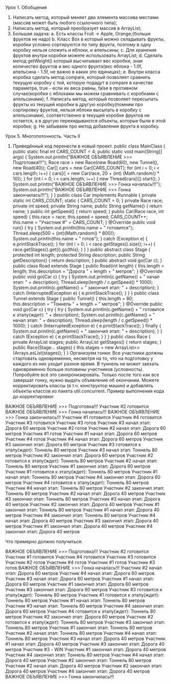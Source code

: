 Урок 1. Обобщения
1. Написать метод, который меняет два элемента массива местами.(массив может быть любого ссылочного типа);
2. Написать метод, который преобразует массив в ArrayList;
3. Большая задача:
   a. Есть классы Fruit -> Apple, Orange;(больше фруктов не надо)
   b. Класс Box в который можно складывать фрукты, коробки условно сортируются по типу фрукта, поэтому в одну коробку нельзя сложить и яблоки, и апельсины;
   c. Для хранения фруктов внутри коробки можете использовать ArrayList;
   d. Сделать метод getWeight() который высчитывает вес коробки, зная количество фруктов и вес одного фрукта(вес яблока - 1.0f, апельсина - 1.5f, не важно в каких это единицах);
   e. Внутри класса коробка сделать метод compare, который позволяет сравнить текущую коробку с той, которую подадут в compare в качестве параметра, true - если их веса равны, false в противном случае(коробки с яблоками мы можем сравнивать с коробками с апельсинами);
   f. Написать метод, который позволяет пересыпать фрукты из текущей коробки в другую коробку(помним про сортировку фруктов, нельзя яблоки высыпать в коробку с апельсинами), соответственно в текущей коробке фруктов не остается, а в другую перекидываются объекты, которые были в этой коробке;
   g. Не забываем про метод добавления фрукта в коробку.

Урок 5. Многопоточность. Часть II
1. Приведённый код перенести в новый проект.
   public class MainClass {
   public static final int CARS_COUNT = 4;
   public static void main(String[] args) {
   System.out.println("ВАЖНОЕ ОБЪЯВЛЕНИЕ >>> Подготовка!!!");
   Race race = new Race(new Road(60), new Tunnel(), new Road(40));
   Car[] cars = new Car[CARS_COUNT];
   for (int i = 0; i < cars.length; i++) {
   cars[i] = new Car(race, 20 + (int) (Math.random() * 10));
   }
   for (int i = 0; i < cars.length; i++) {
   new Thread(cars[i]).start();
   }
   System.out.println("ВАЖНОЕ ОБЪЯВЛЕНИЕ >>> Гонка началась!!!");
   System.out.println("ВАЖНОЕ ОБЪЯВЛЕНИЕ >>> Гонка закончилась!!!");
   }
   }
   public class Car implements Runnable {
   private static int CARS_COUNT;
   static {
   CARS_COUNT = 0;
   }
   private Race race;
   private int speed;
   private String name;
   public String getName() {
   return name;
   }
   public int getSpeed() {
   return speed;
   }
   public Car(Race race, int speed) {
   this.race = race;
   this.speed = speed;
   CARS_COUNT++;
   this.name = "Участник #" + CARS_COUNT;
   }
   @Override
   public void run() {
   try {
   System.out.println(this.name + " готовится");
   Thread.sleep(500 + (int)(Math.random() * 800));
   System.out.println(this.name + " готов");
   } catch (Exception e) {
   e.printStackTrace();
   }
   for (int i = 0; i < race.getStages().size(); i++) {
   race.getStages().get(i).go(this);
   }
   }
   }
   public abstract class Stage {
   protected int length;
   protected String description;
   public String getDescription() {
   return description;
   }
   public abstract void go(Car c);
   }
   public class Road extends Stage {
   public Road(int length) {
   this.length = length;
   this.description = "Дорога " + length + " метров";
   }
   @Override
   public void go(Car c) {
   try {
   System.out.println(c.getName() + " начал этап: " + description);
   Thread.sleep(length / c.getSpeed() * 1000);
   System.out.println(c.getName() + " закончил этап: " + description);
   } catch (InterruptedException e) {
   e.printStackTrace();
   }
   }
   }
   public class Tunnel extends Stage {
   public Tunnel() {
   this.length = 80;
   this.description = "Тоннель " + length + " метров";
   }
   @Override
   public void go(Car c) {
   try {
   try {
   System.out.println(c.getName() + " готовится к этапу(ждет): " + description);
   System.out.println(c.getName() + " начал этап: " + description);
   Thread.sleep(length / c.getSpeed() * 1000);
   } catch (InterruptedException e) {
   e.printStackTrace();
   } finally {
   System.out.println(c.getName() + " закончил этап: " + description);
   }
   } catch (Exception e) {
   e.printStackTrace();
   }
   }
   }
   public class Race {
   private ArrayList<Stage> stages;
   public ArrayList<Stage> getStages() { return stages; }
   public Race(Stage... stages) {
   this.stages = new ArrayList<>(Arrays.asList(stages));
   }
   }
   Организуем гонки:
   Все участники должны стартовать одновременно, несмотря на то, что на подготовку у каждого из них уходит разное время.
   В туннель не может заехать одновременно больше половины участников (условность).
   Попробуйте всё это синхронизировать.
   Только после того как все завершат гонку, нужно выдать объявление об окончании.
   Можете корректировать классы (в т.ч. конструктор машин) и добавлять объекты классов из пакета util.concurrent.
   Пример выполнения кода до корректировки:

ВАЖНОЕ ОБЪЯВЛЕНИЕ >>> Подготовка!!!
Участник #2 готовится
ВАЖНОЕ ОБЪЯВЛЕНИЕ >>> Гонка началась!!!
ВАЖНОЕ ОБЪЯВЛЕНИЕ >>> Гонка закончилась!!!
Участник #1 готовится
Участник #4 готовится
Участник #3 готовится
Участник #3 готов
Участник #3 начал этап: Дорога 60 метров
Участник #2 готов
Участник #2 начал этап: Дорога 60 метров
Участник #1 готов
Участник #1 начал этап: Дорога 60 метров
Участник #4 готов
Участник #4 начал этап: Дорога 60 метров
Участник #3 закончил этап: Дорога 60 метров
Участник #3 готовится к этапу(ждет): Тоннель 80 метров
Участник #3 начал этап: Тоннель 80 метров
Участник #2 закончил этап: Дорога 60 метров
Участник #2 готовится к этапу(ждет): Тоннель 80 метров
Участник #2 начал этап: Тоннель 80 метров
Участник #1 закончил этап: Дорога 60 метров
Участник #1 готовится к этапу(ждет): Тоннель 80 метров
Участник #1 начал этап: Тоннель 80 метров
Участник #4 закончил этап: Дорога 60 метров
Участник #4 готовится к этапу(ждет): Тоннель 80 метров
Участник #4 начал этап: Тоннель 80 метров
Участник #2 закончил этап: Тоннель 80 метров
Участник #2 начал этап: Дорога 40 метров
Участник #3 закончил этап: Тоннель 80 метров
Участник #3 начал этап: Дорога 40 метров
Участник #2 закончил этап: Дорога 40 метров
Участник #1 закончил этап: Тоннель 80 метров
Участник #1 начал этап: Дорога 40 метров
Участник #4 закончил этап: Тоннель 80 метров
Участник #4 начал этап: Дорога 40 метров
Участник #3 закончил этап: Дорога 40 метров
Участник #1 закончил этап: Дорога 40 метров
Участник #4 закончил этап: Дорога 40 метров

Что примерно должно получиться:

ВАЖНОЕ ОБЪЯВЛЕНИЕ >>> Подготовка!!!
Участник #2 готовится
Участник #1 готовится
Участник #4 готовится
Участник #3 готовится
Участник #2 готов
Участник #4 готов
Участник #1 готов
Участник #3 готов
ВАЖНОЕ ОБЪЯВЛЕНИЕ >>> Гонка началась!!!
Участник #2 начал этап: Дорога 60 метров
Участник #4 начал этап: Дорога 60 метров
Участник #3 начал этап: Дорога 60 метров
Участник #1 начал этап: Дорога 60 метров
Участник #1 закончил этап: Дорога 60 метров
Участник #3 закончил этап: Дорога 60 метров
Участник #3 готовится к этапу(ждет): Тоннель 80 метров
Участник #1 готовится к этапу(ждет): Тоннель 80 метров
Участник #1 начал этап: Тоннель 80 метров
Участник #3 начал этап: Тоннель 80 метров
Участник #4 закончил этап: Дорога 60 метров
Участник #4 готовится к этапу(ждет): Тоннель 80 метров
Участник #2 закончил этап: Дорога 60 метров
Участник #2 готовится к этапу(ждет): Тоннель 80 метров
Участник #3 закончил этап: Тоннель 80 метров
Участник #1 закончил этап: Тоннель 80 метров
Участник #2 начал этап: Тоннель 80 метров
Участник #4 начал этап: Тоннель 80 метров
Участник #3 начал этап: Дорога 40 метров
Участник #1 начал этап: Дорога 40 метров
Участник #3 закончил этап: Дорога 40 метров
Участник #3 - WIN
Участник #1 закончил этап: Дорога 40 метров
Участник #4 закончил этап: Тоннель 80 метров
Участник #4 начал этап: Дорога 40 метров
Участник #2 закончил этап: Тоннель 80 метров
Участник #2 начал этап: Дорога 40 метров
Участник #2 закончил этап: Дорога 40 метров
Участник #4 закончил этап: Дорога 40 метров
ВАЖНОЕ ОБЪЯВЛЕНИЕ >>> Гонка закончилась!!!